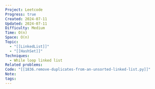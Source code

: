 ```yaml
---
Project: Leetcode
Progress: true
Created: 2024-07-11
Updated: 2024-07-11
Difficulty: Medium
Time: O(n)
Space: O(n)
Topic:
  - "[[LinkedList]]"
  - "[[HashSet]]"
Techniques:
  - While loop linked list
Related problems: 
Code: "[[1836.remove-duplicates-from-an-unsorted-linked-list.py]]"
Note: 
tags: 
---
```

